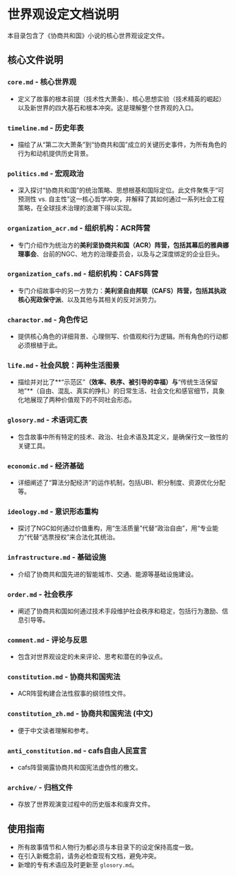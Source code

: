 # 世界观设定文档说明

本目录包含了《协商共和国》小说的核心世界观设定文件。

## 核心文件说明

### **`core.md` - 核心世界观**
- 定义了故事的根本前提（技术性大萧条）、核心思想实验（技术精英的崛起）以及新世界的四大基石和根本冲突。这是理解整个世界观的入口。

### **`timeline.md` - 历史年表**
- 描绘了从“第二次大萧条”到“协商共和国”成立的关键历史事件，为所有角色的行为和动机提供历史背景。

### **`politics.md` - 宏观政治**
- 深入探讨“协商共和国”的统治策略、思想根基和国际定位。此文件聚焦于“可预测性 vs. 自主性”这一核心哲学冲突，并解释了其如何通过一系列社会工程策略，在全球技术治理的浪潮下得以实现。

### **`organization_acr.md` - 组织机构：ACR阵营**
- 专门介绍作为统治方的**美利坚协商共和国（ACR）**阵营，包括其幕后的**雅典娜理事会**、台前的NGC、地方的治理委员会，以及与之深度绑定的企业巨头。

### **`organization_cafs.md` - 组织机构：CAFS阵营**
- 专门介绍故事中的另一方势力：**美利坚自由邦联（CAFS）**阵营，包括其执政核心**宪政保守派**、以及其他与其相关的反对派势力。

### **`charactor.md` - 角色传记**
- 提供核心角色的详细背景、心理侧写、价值观和行为逻辑。所有角色的行动都必须根植于此。

### **`life.md` - 社会风貌：两种生活图景**
- 描绘并对比了**“示范区”**（效率、秩序、被引导的幸福）与**“传统生活保留地”**（自由、混乱、真实的挣扎）的日常生活、社会文化和感官细节，具象化地展现了两种价值观下的不同社会形态。

### **`glosory.md` - 术语词汇表**
- 包含故事中所有特定的技术、政治、社会术语及其定义，是确保行文一致性的关键工具。

### **`economic.md` - 经济基础**
- 详细阐述了“算法分配经济”的运作机制，包括UBI、积分制度、资源优化分配等。

### **`ideology.md` - 意识形态重构**
- 探讨了NGC如何通过价值重构，用“生活质量”代替“政治自由”，用“专业能力”代替“选票授权”来合法化其统治。

### **`infrastructure.md` - 基础设施**
- 介绍了协商共和国先进的智能城市、交通、能源等基础设施建设。

### **`order.md` - 社会秩序**
- 阐述了协商共和国如何通过技术手段维护社会秩序和稳定，包括行为激励、信息引导等。

### **`comment.md` - 评论与反思**
- 包含对世界观设定的未来评论、思考和潜在的争议点。

### **`constitution.md` - 协商共和国宪法**
- ACR阵营构建合法性叙事的纲领性文件。

### **`constitution_zh.md` - 协商共和国宪法 (中文)**
- 便于中文读者理解和参考。

### **`anti_constitution.md` - cafs自由人民宣言**
- cafs阵营揭露协商共和国宪法虚伪性的檄文。

### **`archive/` - 归档文件**
- 存放了世界观演变过程中的历史版本和废弃文件。

## 使用指南

- 所有故事情节和人物行为都必须与本目录下的设定保持高度一致。
- 在引入新概念前，请务必检查现有文档，避免冲突。
- 新增的专有术语应及时更新至 `glosory.md`。
